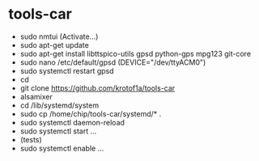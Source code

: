 # tools-car
- sudo nmtui (Activate...)
- sudo apt-get update
- sudo apt-get install libttspico-utils gpsd python-gps mpg123 git-core
- sudo nano /etc/default/gpsd  (DEVICE="/dev/ttyACM0")
- sudo systemctl restart gpsd
- cd
- git clone https://github.com/krotof1a/tools-car
- alsamixer
- cd /lib/systemd/system
- sudo cp /home/chip/tools-car/systemd/* .
- sudo systemctl daemon-reload
- sudo systemctl start ...
- (tests)
- sudo systemctl enable ...
